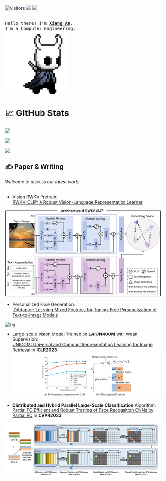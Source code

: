 ![visitors](https://visitor-badge.laobi.icu/badge?page_id=anxiangsir.anxiangsir)
[![](https://img.shields.io/github/stars/anxiangsir?color=fefb7b&logo=Undertale)](https://github-readme-stats.vercel.app/api?username=anxiangsir&hide_title=false&hide_border=true&show_icons=true&include_all_commits=true&line_height=20&bg_color=0,EC6C6C,FFD479,FFFC79,73FA79&theme=graywhite&locale=cn)
[![](https://img.shields.io/github/followers/anxiangsir?color=27da6b&logo=Handshake)](https://github.com/anxiangsir?tab=followers)
<p align="left">
<br>
<samp>
Hello there! I'm <b><a rel="nofollow noopener noreferrer" target="_blank" href="https://scholar.google.com.hk/citations?user=1ckaPgwAAAAJ&hl=zh-CN">Xiang An</a></b>.
<br>I'm a Computer Engineering.<br>  
</samp>
<img src="https://raw.githubusercontent.com/TanZng/TanZng/master/assets/hollor_knight3.gif" width="200" alt=""/>
</p>

# &#x1f4c8; GitHub Stats

<p href="https://github.com/deepinsight/insightface">
  <img align="center" src="https://github-readme-stats.vercel.app/api/pin/?username=deepinsight&repo=insightface&title_color=ffffff&text_color=c9cacc&icon_color=2bbc8a&bg_color=1d1f21" />
</p>
<p href="https://github.com/anxiangsir/urban_seg">
  <img align="center" src="https://github-readme-stats.vercel.app/api/pin/?username=anxiangsir&repo=urban_seg&title_color=ffffff&text_color=c9cacc&icon_color=2bbc8a&bg_color=1d1f21" />
</p>  
<p href="https://github.com/deepglint/unicom">
  <img align="center" src="https://github-readme-stats.vercel.app/api/pin/?username=deepglint&repo=unicom&title_color=ffffff&text_color=c9cacc&icon_color=2bbc8a&bg_color=1d1f21" />
</p>  



## &#x270d; Paper & Writing

###### Welcome to discuss our latest work.

- Vision RWKV Pretrain:  
[RWKV-CLIP: A Robust Vision-Language Representation Learner](https://github.com/deepglint/RWKV-CLIP/tree/main)

![fig](https://github.com/deepglint/RWKV-CLIP/blob/main/figure/RWKV_architecture_00.png)

- Personalized Face Generation:  
[IDAdapter: Learning Mixed Features for Tuning-Free Personalization of Text-to-Image Models](https://arxiv.org/html/2403.13535v2)


![fig](https://github.com/anxiangsir/anxiangsir/assets/31175974/9e2a76ed-8f3e-44f0-8423-7b5618d2ab47)

- Large-scale Vision Model Trained on **LAION400M** with Weak Supervision:  
[UNICOM: Universal and Compact Representation Learning for Image Retrieval](https://arxiv.org/pdf/2304.05884) in **ICLR2023**    
![fig](https://github.com/anxiangsir/insightface_arcface_log/blob/master/unicom.png)  


- **Distributed and Hybrid Parallel Large-Scale Classification** Algorithm:  
[Partial FC:Efficient and Robust Training of Face Recognition CNNs by Partial FC](https://openaccess.thecvf.com/content/CVPR2022/papers/An_Killing_Two_Birds_With_One_Stone_Efficient_and_Robust_Training_CVPR_2022_paper.pdf) in **CVPR2023**    

![fig](https://github.com/anxiangsir/insightface_arcface_log/blob/master/pfc.png)

<!--
![](http://profile-counter.glitch.me/anxiangsir/count.svg)
**anxiangsir/anxiangsir** is a ✨ _special_ ✨ repository because its `README.md` (this file) appears on your GitHub profile.

Here are some ideas to get you started:

- 🔭 I’m currently working on ...
- 🌱 I’m currently learning ...
- 👯 I’m looking to collaborate on ...
- 🤔 I’m looking for help with ...
- 💬 Ask me about ...
- 📫 How to reach me: ...
- 😄 Pronouns: ...
- ⚡ Fun fact: ...
-->
